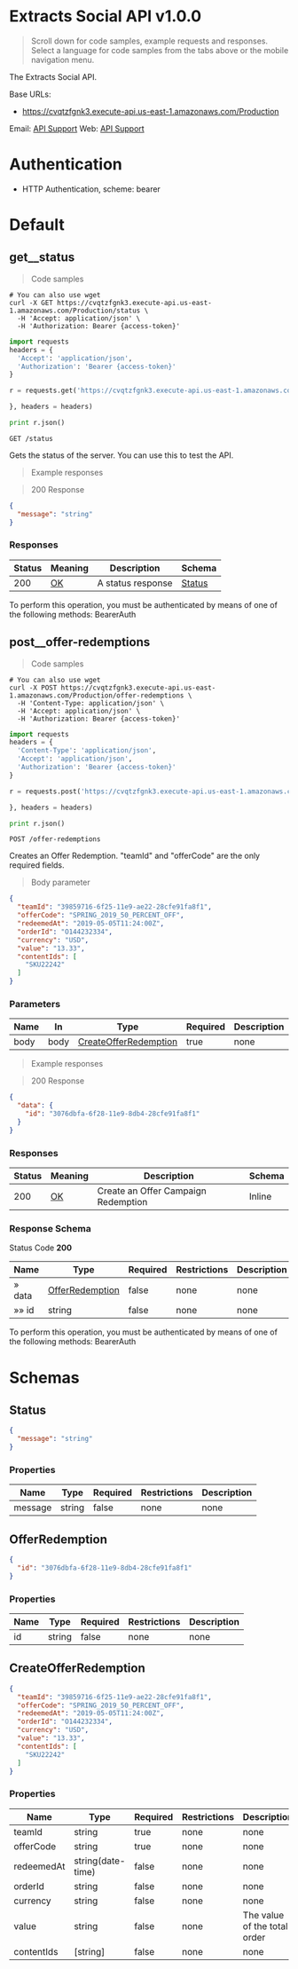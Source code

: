 <h1 id="extracts-social-api">Extracts Social API v1.0.0</h1>

> Scroll down for code samples, example requests and responses. Select a language for code samples from the tabs above or the mobile navigation menu.

The Extracts Social API.

Base URLs:

* <a href="https://cvqtzfgnk3.execute-api.us-east-1.amazonaws.com/Production">https://cvqtzfgnk3.execute-api.us-east-1.amazonaws.com/Production</a>

Email: <a href="mailto:support@extracts.io">API Support</a> Web: <a href="http://extracts.io/support">API Support</a> 

# Authentication

- HTTP Authentication, scheme: bearer 

<h1 id="extracts-social-api-default">Default</h1>

## get__status

> Code samples

```shell
# You can also use wget
curl -X GET https://cvqtzfgnk3.execute-api.us-east-1.amazonaws.com/Production/status \
  -H 'Accept: application/json' \
  -H 'Authorization: Bearer {access-token}'

```

```python
import requests
headers = {
  'Accept': 'application/json',
  'Authorization': 'Bearer {access-token}'
}

r = requests.get('https://cvqtzfgnk3.execute-api.us-east-1.amazonaws.com/Production/status', params={

}, headers = headers)

print r.json()

```

`GET /status`

Gets the status of the server. You can use this to test the API.

> Example responses

> 200 Response

```json
{
  "message": "string"
}
```

<h3 id="get__status-responses">Responses</h3>

|Status|Meaning|Description|Schema|
|---|---|---|---|
|200|[OK](https://tools.ietf.org/html/rfc7231#section-6.3.1)|A status response|[Status](#schemastatus)|

<aside class="warning">
To perform this operation, you must be authenticated by means of one of the following methods:
BearerAuth
</aside>

## post__offer-redemptions

> Code samples

```shell
# You can also use wget
curl -X POST https://cvqtzfgnk3.execute-api.us-east-1.amazonaws.com/Production/offer-redemptions \
  -H 'Content-Type: application/json' \
  -H 'Accept: application/json' \
  -H 'Authorization: Bearer {access-token}'

```

```python
import requests
headers = {
  'Content-Type': 'application/json',
  'Accept': 'application/json',
  'Authorization': 'Bearer {access-token}'
}

r = requests.post('https://cvqtzfgnk3.execute-api.us-east-1.amazonaws.com/Production/offer-redemptions', params={

}, headers = headers)

print r.json()

```

`POST /offer-redemptions`

Creates an Offer Redemption. "teamId" and "offerCode" are the only required fields.

> Body parameter

```json
{
  "teamId": "39859716-6f25-11e9-ae22-28cfe91fa8f1",
  "offerCode": "SPRING_2019_50_PERCENT_OFF",
  "redeemedAt": "2019-05-05T11:24:00Z",
  "orderId": "O144232334",
  "currency": "USD",
  "value": "13.33",
  "contentIds": [
    "SKU22242"
  ]
}
```

<h3 id="post__offer-redemptions-parameters">Parameters</h3>

|Name|In|Type|Required|Description|
|---|---|---|---|---|
|body|body|[CreateOfferRedemption](#schemacreateofferredemption)|true|none|

> Example responses

> 200 Response

```json
{
  "data": {
    "id": "3076dbfa-6f28-11e9-8db4-28cfe91fa8f1"
  }
}
```

<h3 id="post__offer-redemptions-responses">Responses</h3>

|Status|Meaning|Description|Schema|
|---|---|---|---|
|200|[OK](https://tools.ietf.org/html/rfc7231#section-6.3.1)|Create an Offer Campaign Redemption|Inline|

<h3 id="post__offer-redemptions-responseschema">Response Schema</h3>

Status Code **200**

|Name|Type|Required|Restrictions|Description|
|---|---|---|---|---|
|» data|[OfferRedemption](#schemaofferredemption)|false|none|none|
|»» id|string|false|none|none|

<aside class="warning">
To perform this operation, you must be authenticated by means of one of the following methods:
BearerAuth
</aside>

# Schemas

<h2 id="tocSstatus">Status</h2>

<a id="schemastatus"></a>

```json
{
  "message": "string"
}

```

### Properties

|Name|Type|Required|Restrictions|Description|
|---|---|---|---|---|
|message|string|false|none|none|

<h2 id="tocSofferredemption">OfferRedemption</h2>

<a id="schemaofferredemption"></a>

```json
{
  "id": "3076dbfa-6f28-11e9-8db4-28cfe91fa8f1"
}

```

### Properties

|Name|Type|Required|Restrictions|Description|
|---|---|---|---|---|
|id|string|false|none|none|

<h2 id="tocScreateofferredemption">CreateOfferRedemption</h2>

<a id="schemacreateofferredemption"></a>

```json
{
  "teamId": "39859716-6f25-11e9-ae22-28cfe91fa8f1",
  "offerCode": "SPRING_2019_50_PERCENT_OFF",
  "redeemedAt": "2019-05-05T11:24:00Z",
  "orderId": "O144232334",
  "currency": "USD",
  "value": "13.33",
  "contentIds": [
    "SKU22242"
  ]
}

```

### Properties

|Name|Type|Required|Restrictions|Description|
|---|---|---|---|---|
|teamId|string|true|none|none|
|offerCode|string|true|none|none|
|redeemedAt|string(date-time)|false|none|none|
|orderId|string|false|none|none|
|currency|string|false|none|none|
|value|string|false|none|The value of the total order|
|contentIds|[string]|false|none|none|

